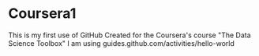 # Coursera1   
This is my first use of GitHub
Created for the Coursera's course "The Data Science Toolbox"
I am using guides.github.com/activities/hello-world
